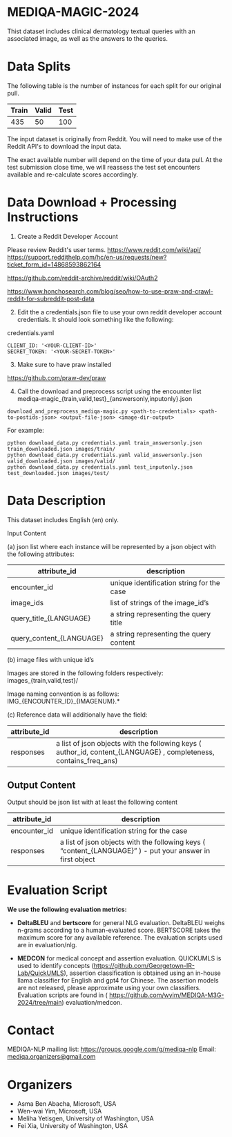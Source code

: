# MEDIQA-MAGIC-2024

Thist dataset includes clinical dermatology textual queries with an associated image, as well as the answers to the queries.

# Data Splits

The following table is the number of instances for each split for our original pull.

|Train|Valid|Test|
| -------- | ------- |------- |
| 435|50|100|

The input dataset is originally from Reddit. You will need to make use of the Reddit API's to download the input data.

The exact available number will depend on the time of your data pull.
At the test submission close time, we will reassess the test set encounters available and re-calculate scores accordingly.

# Data Download + Processing Instructions

1. Create a Reddit Developer Account

Please review Reddit's user terms.
https://www.reddit.com/wiki/api/
https://support.reddithelp.com/hc/en-us/requests/new?ticket_form_id=14868593862164

https://github.com/reddit-archive/reddit/wiki/OAuth2

https://www.honchosearch.com/blog/seo/how-to-use-praw-and-crawl-reddit-for-subreddit-post-data

2. Edit the a credentials.json file to use your own reddit developer account credentials. It should look something like the following:

credentials.yaml
```
CLIENT_ID: '<YOUR-CLIENT-ID>'
SECRET_TOKEN: '<YOUR-SECRET-TOKEN>'
```

3. Make sure to have praw installed

https://github.com/praw-dev/praw

4. Call the download and preprocess script using the encounter list mediqa-magic_{train,valid,test}_{answersonly,inputonly}.json

```
download_and_preprocess_mediqa-magic.py <path-to-credentials> <path-to-postids-json> <output-file-json> <image-dir-output>
```

For example:
```
python download_data.py credentials.yaml train_answersonly.json train_downloaded.json images/train/
python download_data.py credentials.yaml valid_answersonly.json valid_downloaded.json images/valid/
python download_data.py credentials.yaml test_inputonly.json test_downloaded.json images/test/
```

# Data Description

This dataset includes English (en) only.

Input Content

(a) json list where each instance will be represented by a json object with the following attributes:

| attribute_id | description |
| -------- | ------- |
|encounter_id|unique identification string for the case|
|image_ids|list of strings of the image_id’s|
|query_title_{LANGUAGE}|a string representing the query title|
|query_content_{LANGUAGE}|a string representing the query content|

(b) image files with unique id’s

Images are stored in the following folders respectively:
images_{train,valid,test}/

Image naming convention is as follows: IMG_{ENCOUNTER_ID}_{IMAGENUM}.*

(c) Reference data will additionally have the field:

|attribute_id|description|
| -------- | ------- |
|responses|a list of json objects with the following keys ( author_id, content_{LANGUAGE} , completeness, contains_freq_ans)|


## Output Content

Output should be json list with at least the following content

|attribute_id|description|
| -------- | ------- |
|encounter_id|unique identification string for the case|
|responses|a list of json objects with the following keys ( “content_{LANGUAGE}” ) - put your answer in first object|


# Evaluation Script

**We use the following evaluation metrics:**
- **DeltaBLEU** and **bertscore** for general NLG evaluation. DeltaBLEU weighs n-grams according to a human-evaluated score. BERTSCORE takes the maximum score for any available reference. The evaluation scripts used are in evaluation/nlg.

- **MEDCON** for medical concept and assertion evaluation. QUICKUMLS is used to identify concepts (https://github.com/Georgetown-IR-Lab/QuickUMLS), assertion classification is obtained using an in-house llama classifier for English and gpt4 for Chinese. The assertion models are not released, please approximate using your own classifiers. Evaluation scripts are found in (
https://github.com/wyim/MEDIQA-M3G-2024/tree/main) evaluation/medcon.


# Contact

 MEDIQA-NLP mailing list: https://groups.google.com/g/mediqa-nlp 
 Email: mediqa.organizers@gmail.com 

# Organizers  
 
* Asma Ben Abacha, Microsoft, USA
* Wen-wai Yim, Microsoft, USA
* Meliha Yetisgen, University of Washington, USA
* Fei Xia, University of Washington, USA
